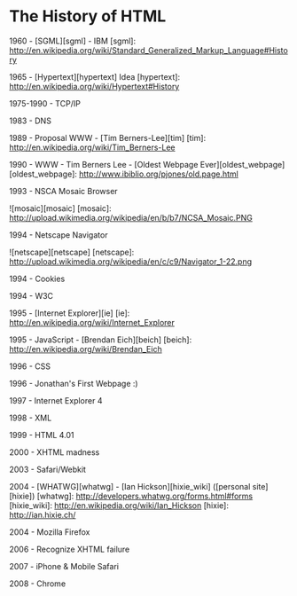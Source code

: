 # The History of HTML

1960 - [SGML][sgml] - IBM
[sgml]: http://en.wikipedia.org/wiki/Standard_Generalized_Markup_Language#History


1965 - [Hypertext][hypertext] Idea
[hypertext]: http://en.wikipedia.org/wiki/Hypertext#History


1975-1990 - TCP/IP

1983 - DNS

1989 - Proposal WWW - [Tim Berners-Lee][tim]
[tim]: http://en.wikipedia.org/wiki/Tim_Berners-Lee


1990 - WWW - Tim Berners Lee - [Oldest Webpage Ever][oldest_webpage]
[oldest_webpage]: http://www.ibiblio.org/pjones/old.page.html


1993 - NSCA Mosaic Browser

![mosaic][mosaic]
[mosaic]: http://upload.wikimedia.org/wikipedia/en/b/b7/NCSA_Mosaic.PNG


1994 - Netscape Navigator

![netscape][netscape]
[netscape]: http://upload.wikimedia.org/wikipedia/en/c/c9/Navigator_1-22.png


1994 - Cookies

1994 - W3C

1995 - [Internet Explorer][ie]
[ie]: http://en.wikipedia.org/wiki/Internet_Explorer

1995 - JavaScript - [Brendan Eich][beich]
[beich]: http://en.wikipedia.org/wiki/Brendan_Eich

1996 - CSS

1996 - Jonathan's First Webpage :)

1997 - Internet Explorer 4

1998 - XML

1999 - HTML 4.01

2000 - XHTML madness

2003 - Safari/Webkit

2004 - [WHATWG][whatwg] - [Ian Hickson][hixie_wiki] ([personal site][hixie])
[whatwg]: http://developers.whatwg.org/forms.html#forms
[hixie_wiki]: http://en.wikipedia.org/wiki/Ian_Hickson
[hixie]: http://ian.hixie.ch/

2004 - Mozilla Firefox

2006 - Recognize XHTML failure

2007 - iPhone & Mobile Safari

2008 - Chrome